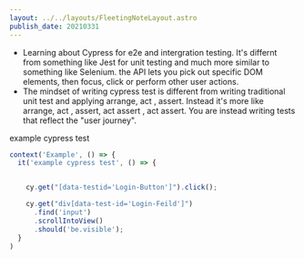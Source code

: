 ```yaml
---
layout: ../../layouts/FleetingNoteLayout.astro
publish_date: 20210331
---
```


- Learning about Cypress for e2e and intergration testing. It's differnt from something like Jest for unit testing and much more similar to something like Selenium. the API lets you pick out specific DOM elements, then focus, click or perform other user actions.
- The mindset of writing cypress test is different from writing traditional unit test and applying arrange, act , assert. Instead it's more like arrange, act , assert, act assert , act assert. You are instead writing tests that reflect the "user journey".

example cypress test

```js
context('Example', () => {
  it('example cypress test', () => {


    cy.get("[data-testid='Login-Button']").click();

    cy.get("div[data-test-id='Login-Feild']")
      .find('input')
      .scrollIntoView()
      .should('be.visible');
  }
)
```
